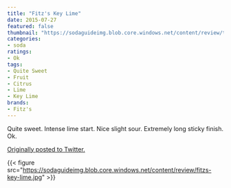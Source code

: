 ```yaml
---
title: "Fitz's Key Lime"
date: 2015-07-27
featured: false
thumbnail: "https://sodaguideimg.blob.core.windows.net/content/review/thumbs/fitzs-key-lime.jpg"
categories:
- soda
ratings:
- Ok
tags:
- Quite Sweet
- Fruit
- Citrus
- Lime
- Key Lime
brands:
- Fitz's
---
```


Quite sweet. Intense lime start. Nice slight sour. Extremely long sticky finish. Ok.

[Originally posted to Twitter.](https://twitter.com/Cavorter/status/625722200503377920)

{{< figure src="https://sodaguideimg.blob.core.windows.net/content/review/fitzs-key-lime.jpg" >}}

